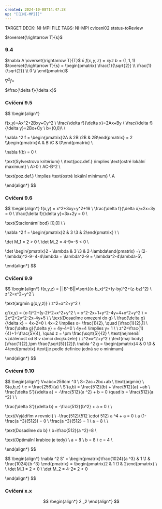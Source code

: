 ```yaml
---
created: 2024-10-08T14:47:38
up: "[[📖NI-MPI]]"
---
```


TARGET DECK: NI-MPI
FILE TAGS: NI-MPI cviceni02 status-toReview

$\overset{\rightarrow T}{s}$
### 9.4
$\nabla A \overset{\rightarrow T}{T}$
$\delta$
$f(x,y,z) = xyz$
$b = (1,1,1)$
$\overset{\rightarrow T}{s} = \begin{pmatrix} \frac{1}{\sqrt{2}} \\ \frac{1}{\sqrt{2}} \\ 0 \\  \end{pmatrix}$


$\nabla ^2 f =$

$\frac{\delta f}{\delta x}$


### Cvičení 9.5
$$
\begin{align*}

f(x,y)=Ax^2+2Bxy+Cy^2 \\
\frac{\delta f}{\delta x}=2Ax+By \\
\frac{\delta f}{\delta y}=2Bx+Cy \\
b=(0,0)\\ \\

\nabla ^2 f = \begin{pmatrix}2A & 2B \\2B & 2B\end{pmatrix} = 2 \\\begin{pmatrix}A & B \\C & D\end{pmatrix} \\

\nabla f(b) = 0 \\

\text{Sylvestrovo kritérium} \\
\text{poz.def.} \implies \text{ostré lokální maximum} \\
A>0 \\
AC-B^2 \\ 

\text{poz.def.} \implies \text{ostré lokální minimum} \\
A


\end{align*}
$$
### Cvičení 9.6

$$
\begin{align*}
f(x,y) = x^2+3xy+y^2+16 \\
\frac{\delta f}{\delta x}=2x+3y = 0 \\
\frac{\delta f}{\delta y}=3x+2y = 0 \\

\text{Stacionární bod} [0,0] \\ \\

\nabla ^2 f = \begin{pmatrix}2 & 3 \\3 & 2\end{pmatrix} \\ \\

\det M_1 = 2 > 0 \\
\det M_2 = 4-9=-5 < 0 \\

\det \begin{pmatrix}2 - \lambda & 3 \\3 & 2-\lambda\end{pmatrix} =\\ (2-\lambda)^2-9=4-4\lambda + \lambda^2-9 = \lambda^2-4\lambda-5\\


\end{align*}
$$


### Cvičení 9.9
<!-- Latex Equation -->
$$
\begin{align*}
f(x,y,z) = || B'-B||=\sqrt{(x-b_x)^2+(y-by)^2+(z-bz)^2} \\
z^2=x^2+y^2 \\

\text{argmin g(x,y,z)} \\
z^2=x^2+y^2 \\

g'(x,y) = (x-1)^2+(y-2)^2+x^2+y^2 \\
= x^2-2x+1+y^2-4y+4+x^2+y^2 \\
= 2x^2+2y^2-2x-4y+5 \\
\\
\text{Dosadíme omezení do g} \\
\frac{\delta g}{\delta x} = 4x-2=0 \\
4x=2 \implies x= \frac{1}{2}, \quad [\frac{1}{2},1] \\
\frac{\delta g}{\delta y} = 4y-4=0 \\
4y=4 \implies y= 1 \\
\\
z^2=\frac{1}{4}+1=\frac{5}{4}, \quad z = \pm \frac{\sqrt{5}}{2} \\
\text{nejmenší vzdálenost od B v rámci dvojkužele} \\
z^2=x^2+y^2 \\
\text{mají body} [\frac{1}{2},\pm \frac{\sqrt{5}}{2}]\\
\nabla ^2 g = \begin{pmatrix}4 & 0 \\0 & 4\end{pmatrix} \text{je podle definice jedná se o minimum}

\end{align*}
$$


### Cvičení 9.10
<!-- Latex Equation -->
$$
\begin{align*}
V=abc=256cm ^3 \\
S=2ac+2bc+ab \\
\text{argmin} \ S(a,b,c) \\
c = \frac{256}{a} \\
S'(a,b) = \frac{512}{b} + \frac{512}{a} +ab \\
\frac{\delta S'}{\delta a} = -\frac{512}{a ^2} + b = 0 \quad b = \frac{512}{a ^2} \\ \\

\frac{\delta S'}{\delta b} = -\frac{512}{b^2} + a = 0 \\ \\

\text{Vyjádřím v rovnici} \\
-\frac{512}{512 \cdot 512} a ^4 + a = 0 \\
a (1- \frac{a ^3}{512}) = 0 \\
\frac{a ^3}{512} = 1 \\
a = 8 \\ \\

\text{Dosadíme do b} \\
b=\frac{512}{a ^2}=8 \\

\text{Optimální krabice je tedy} \\
a = 8 \\
b = 8 \\
c = 4 \\

\end{align*}
$$

<!-- Latex Equation -->
$$
\begin{align*}
\nabla ^2 S' = \begin{pmatrix}\frac{1024}{a ^3} & 1 \\1 & \frac{1024}{b ^3} \end{pmatrix} = \begin{pmatrix}2 & 1 \\1 & 2\end{pmatrix} \\ \\
\det M_1 = 2 > 0 \\
\det M_2 = 4-2= 2 > 0

\end{align*}
$$



### Cvičení x.x
<!-- Latex Equation -->
$$
\begin{align*}
2 _2
\end{align*}
$$